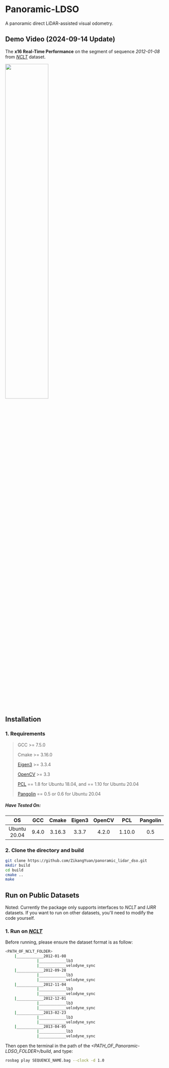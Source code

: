 # Panoramic-LDSO
A panoramic direct LiDAR-assisted visual odometry.

## Demo Video (2024-09-14 Update)

The **x16 Real-Time Performance** on the segment of sequence *2012-01-08* from [*NCLT*](http://robots.engin.umich.edu/nclt/) dataset.

<div align="left">
<img src="doc/run_outdoor.gif" width=52.11% />
</div>

## Installation

### 1. Requirements

> GCC >= 7.5.0
>
> Cmake >= 3.16.0
> 
> [Eigen3](http://eigen.tuxfamily.org/index.php?title=Main_Page) >= 3.3.4
>
> [OpenCV](https://github.com/opencv/opencv) >= 3.3
>
> [PCL](https://pointclouds.org/downloads/) == 1.8 for Ubuntu 18.04, and == 1.10 for Ubuntu 20.04
> 
> [Pangolin](https://github.com/stevenlovegrove/Pangolin) == 0.5 or 0.6 for Ubuntu 20.04

##### Have Tested On:

| OS    | GCC  | Cmake | Eigen3 | OpenCV | PCL | Pangolin |
|:-:|:-:|:-:|:-:|:-:|:-:|:-:|
| Ubuntu 20.04 | 9.4.0  | 3.16.3 | 3.3.7 | 4.2.0 | 1.10.0 | 0.5 |

### 2. Clone the directory and build

```bash
git clone https://github.com/ZikangYuan/panoramic_lidar_dso.git
mkdir build
cd build
cmake ..
make
```

## Run on Public Datasets

Noted: Currently the package only supports interfaces to *NCLT* and *IJRR* datasets. If you want to run on other datasets, you'll need to modify the code yourself.

###  1. Run on [*NCLT*](http://robots.engin.umich.edu/nclt/)

Before running, please ensure the dataset format is as follow:

```bash
<PATH_OF_NCLT_FOLDER>
	|____________2012-01-08
			  |____________lb3
			  |____________velodyne_sync
	|____________2012-09-28
			  |____________lb3
			  |____________velodyne_sync
	|____________2012-11-04
			  |____________lb3
			  |____________velodyne_sync
	|____________2012-12-01
			  |____________lb3
			  |____________velodyne_sync
	|____________2013-02-23
			  |____________lb3
			  |____________velodyne_sync
	|____________2013-04-05
			  |____________lb3
			  |____________velodyne_sync
```

Then open the terminal in the path of the *<PATH_OF_Panoramic-LDSO_FOLDER>/build*, and type:

```bash
rosbag play SEQUENCE_NAME.bag --clock -d 1.0
```
